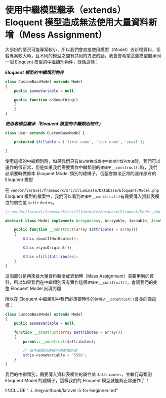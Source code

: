 # 使用中繼模型繼承（extends）Eloquent 模型造成無法使用大量資料新增（Mess Assignment）

大部份的情況可能專案較小，所以我們會直接使用模型（Model）去新增資料，但若專案較大時，且不同的模型之間有共用的方法的話，我會會希望這些模型繼承同一個 Eloquent 模型的中繼類別物件，就像這樣：

***Eloquent 模型的中繼類別物件***

```php
class CustomBaseModel extends Model
{
    public $someVariable = null;

    public function doSomething()
    {
    }
}
```

***使用者模型繼承「Eloquent 模型的中繼類別物件」***

```php
class User extends CustomBaseModel {

    protected $fillable = ['first_name', 'last_name', 'email'];

}
```

使用這樣的中繼類別時，如果我們只有`設定變數`或`實作中繼模型類別方法`時，我們可以運作的很正常，但是如果我們需要實作中繼類別的`建構子__construct()`時，我們必須要時做原本 Eloquent Model 類別的建構子，否鑿會無法正常的運作原有的 Eloquent 模型

在 `vendor/laravel/framework/src/Illuminate/Database/Eloquent/Model.php` Eloquent 模型的檔案中，我們可以看到`建構子__construct()`有需要傳入資料表欄位的屬性值 `$attributes`。

```php
// vendor/laravel/framework/src/Illuminate/Database/Eloquent/Model.php

abstract class Model implements ArrayAccess, Arrayable, Jsonable, JsonSerializable, QueueableEntity, UrlRoutable {

    public function __construct(array $attributes = array())
    {
        $this->bootIfNotBooted();

        $this->syncOriginal();

        $this->fill($attributes);
    }
}
```

這個部分是用來做大量資料新增或異動時（Mass Assignment）需要用到的資料，所以如果我們在中繼類別沒有實作這個`建構子__construct()`，會讓我們的完整 Eloquent Model 出現問題

所以在 Eloquent 中繼類別中我們必須要時作的`建構子__construct()`會長的像這樣：

```php
class CustomBaseModel extends Model
{
    public $someVariable = null;

    function __construct(array $attributes = array())
    {
        parent::__construct($attributes);

        // 做中繼類別建構子想要做的事
        $this->someVariable = '5566';
    }
}
```

我們的中繼類別，需要傳入資料表欄位的屬性值 `$attributes`，並執行母類別 Eloquent Model 的建構子，這樣我們的 Eloquent 模型就能夠正常運作了！

!INCLUDE "../../kejyun/book/laravel-5-for-beginner.md"
